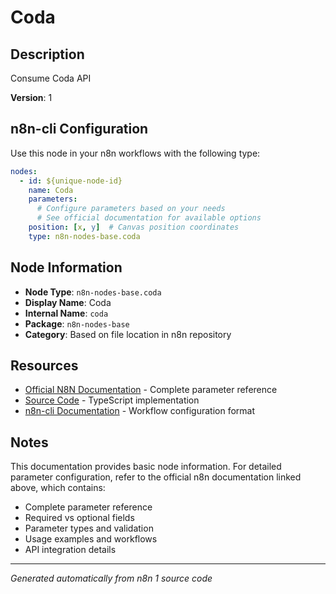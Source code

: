 # Coda

## Description

Consume Coda API

**Version**: 1

## n8n-cli Configuration

Use this node in your n8n workflows with the following type:

```yaml
nodes:
  - id: ${unique-node-id}
    name: Coda
    parameters:
      # Configure parameters based on your needs
      # See official documentation for available options
    position: [x, y]  # Canvas position coordinates
    type: n8n-nodes-base.coda
```

## Node Information

- **Node Type**: `n8n-nodes-base.coda`
- **Display Name**: Coda
- **Internal Name**: `coda`
- **Package**: `n8n-nodes-base`
- **Category**: Based on file location in n8n repository

## Resources

- [Official N8N Documentation](https://docs.n8n.io/integrations/builtin/app-nodes/n8n-nodes-base.coda/) - Complete parameter reference
- [Source Code](https://github.com/n8n-io/n8n/blob/master/packages/nodes-base/nodes/Coda/Coda.node.ts) - TypeScript implementation
- [n8n-cli Documentation](https://github.com/edenreich/n8n-cli) - Workflow configuration format

## Notes

This documentation provides basic node information. For detailed parameter configuration, 
refer to the official n8n documentation linked above, which contains:

- Complete parameter reference
- Required vs optional fields
- Parameter types and validation
- Usage examples and workflows
- API integration details

---
*Generated automatically from n8n 1 source code*
